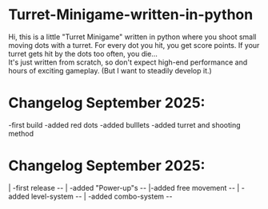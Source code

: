 # Turret-Minigame-written-in-python
Hi, this is a little "Turret Minigame" written in python where you shoot small moving dots with a turret. For every dot you hit, you get score points. If your turret gets hit by the dots too often, you die...  
It's just written from scratch, so don't expect high-end performance and hours of exciting gameplay. 
(But I want to steadily develop it.)

# Changelog September 2025:
  -first build 
  -added red dots
  -added bulllets
  -added turret and shooting method


# Changelog September 2025:

|  -first release --
| -added "Power-up"s --
|-added free movement --
|  -added level-system --
| -added combo-system --
  
